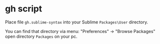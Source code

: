 # gh script 

Place file `gh.sublime-syntax` into your Sublime `Packages\User` directory.

You can find that directory via menu: "Preferences" -> "Browse Packages" open directory `Packages` on your pc.

